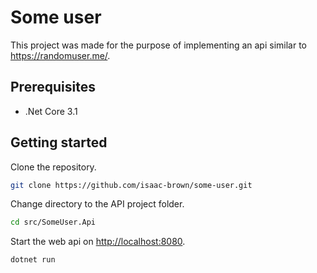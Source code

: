 # Some user

This project was made for the purpose of implementing an api similar to <https://randomuser.me/>.

## Prerequisites

- .Net Core 3.1

## Getting started

Clone the repository.

```bash
git clone https://github.com/isaac-brown/some-user.git
```

Change directory to the API project folder.

```bash
cd src/SomeUser.Api
```

Start the web api on <http://localhost:8080>.

```bash
dotnet run
```
